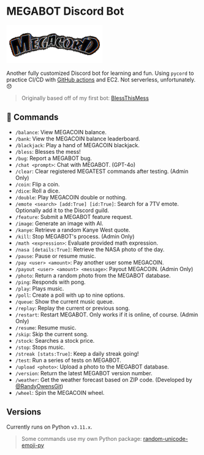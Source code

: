# MEGABOT Discord Bot

![MEGACORD LOGO](/images/thumbnail.gif)

Another fully customized Discord bot for learning and fun. Using `pycord` to practice CI/CD with [GitHub actions](https://github.com/NicPWNs/MEGABOT/actions) and EC2. Not serverless, unfortunately. 😞

> Originally based off of my first bot: [BlessThisMess](https://github.com/NicPWNs/Discord-BTM-Bot)

## 🤖 Commands

- `/balance`: View MEGACOIN balance.
- `/bank`: View the MEGACOIN balance leaderboard.
- `/blackjack`: Play a hand of MEGACOIN blackjack.
- `/bless`: Blesses the mess!
- `/bug`: Report a MEGABOT bug.
- `/chat <prompt>`: Chat with MEGABOT. (GPT-4o)
- `/clear`: Clear registered MEGATEST commands after testing. (Admin Only)
- `/coin`: Flip a coin.
- `/dice`: Roll a dice.
- `/double`: Play MEGACOIN double or nothing.
- `/emote <search> [add:True] [id:True]`: Search for a 7TV emote. Optionally add it to the Discord guild.
- `/feature`: Submit a MEGABOT feature request.
- `/image`: Generate an image with AI.
- `/kanye`: Retrieve a random Kanye West quote.
- `/kill`: Stop MEGABOT's process. (Admin Only)
- `/math <expression>`: Evaluate provided math expression.
- `/nasa [details:True]`: Retrieve the NASA photo of the day.
- `/pause`: Pause or resume music.
- `/pay <user> <amount>`: Pay another user some MEGACOIN.
- `/payout <user> <amount> <message>`: Payout MEGACOIN. (Admin Only)
- `/photo`: Return a random photo from the MEGABOT database.
- `/ping`: Responds with pong.
- `/play`: Plays music.
- `/poll`: Create a poll with up to nine options.
- `/queue`: Show the current music queue.
- `/replay`: Replay the current or previous song.
- `/restart`: Restart MEGABOT. Only works if it is online, of course. (Admin Only)
- `/resume`: Resume music.
- `/skip`: Skip the current song.
- `/stock`: Searches a stock price.
- `/stop`: Stops music.
- `/streak [stats:True]`: Keep a daily streak going!
- `/test`: Run a series of tests on MEGABOT.
- `/upload <photo>`: Upload a photo to the MEGABOT database.
- `/version`: Return the latest MEGABOT version number.
- `/weather`: Get the weather forecast based on ZIP code. (Developed by [@RandyOwensGit](https://github.com/RandyOwensGit))
- `/wheel`: Spin the MEGACOIN wheel.

## Versions

Currently runs on Python `v3.11.x`.

> Some commands use my own Python package: [random-unicode-emoji-py](https://github.com/NicPWNs/random-unicode-emoji-py)
